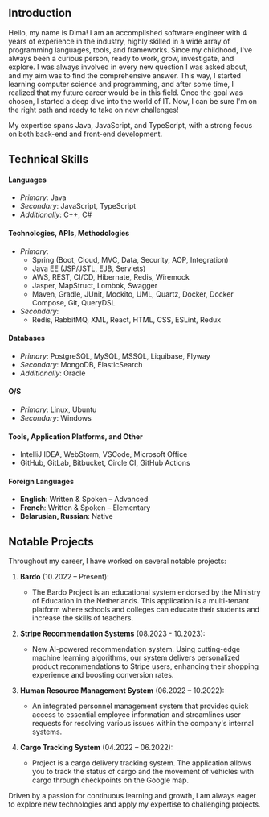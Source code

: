 ## Introduction

Hello, my name is Dima! I am an accomplished software engineer with 4 years of experience in the industry, highly skilled in a wide array of programming languages, tools, and frameworks. Since my childhood, I've always been a curious person, ready to work, grow, investigate, and explore. I was always involved in every new question I was asked about, and my aim was to find the comprehensive answer. This way, I started learning computer science and programming, and after some time, I realized that my future career would be in this field. Once the goal was chosen, I started a deep dive into the world of IT. Now, I can be sure I'm on the right path and ready to take on new challenges!

My expertise spans Java, JavaScript, and TypeScript, with a strong focus on both back-end and front-end development.


## Technical Skills

#### Languages
- *Primary*: Java
- *Secondary*: JavaScript, TypeScript
- *Additionally*: C++, C#

#### Technologies, APIs, Methodologies
- *Primary*: 
  - Spring (Boot, Cloud, MVC, Data, Security, AOP, Integration)
  - Java EE (JSP/JSTL, EJB, Servlets)
  - AWS, REST, CI/CD, Hibernate, Redis, Wiremock
  - Jasper, MapStruct, Lombok, Swagger
  - Maven, Gradle, JUnit, Mockito, UML, Quartz, Docker, Docker Compose, Git, QueryDSL
- *Secondary*:
  - Redis, RabbitMQ, XML, React, HTML, CSS, ESLint, Redux

#### Databases
- *Primary*: PostgreSQL, MySQL, MSSQL, Liquibase, Flyway
- *Secondary*: MongoDB, ElasticSearch
- *Additionally*: Oracle

#### O/S
- *Primary*: Linux, Ubuntu
- *Secondary*: Windows

#### Tools, Application Platforms, and Other
- IntelliJ IDEA, WebStorm, VSCode, Microsoft Office
- GitHub, GitLab, Bitbucket, Circle CI, GitHub Actions

#### Foreign Languages
- **English**: Written & Spoken – Advanced
- **French**: Written & Spoken – Elementary
- **Belarusian, Russian**: Native


## Notable Projects

Throughout my career, I have worked on several notable projects:

1. **Bardo** (10.2022 – Present): 
   - The Bardo Project is an educational system endorsed by the Ministry of Education in the Netherlands. This application is a multi-tenant platform where schools and colleges can educate their students and increase the skills of teachers.

2. **Stripe Recommendation Systems** (08.2023 - 10.2023): 
   - New AI-powered recommendation system. Using cutting-edge machine learning algorithms, our system delivers personalized product recommendations to Stripe users, enhancing their shopping experience and boosting conversion rates.

3. **Human Resource Management System** (06.2022 – 10.2022): 
   - An integrated personnel management system that provides quick access to essential employee information and streamlines user requests for resolving various issues within the company's internal systems.

4. **Cargo Tracking System** (04.2022 – 06.2022): 
   - Project is a cargo delivery tracking system. The application allows you to track the status of cargo and the movement of vehicles with cargo through checkpoints on the Google map.

Driven by a passion for continuous learning and growth, I am always eager to explore new technologies and apply my expertise to challenging projects.

